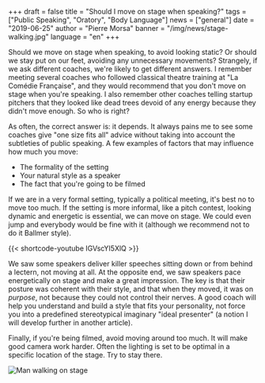 +++
draft = false
title = "Should I move on stage when speaking?"
tags = ["Public Speaking", "Oratory", "Body Language"]
news = ["general"]
date = "2019-06-25"
author = "Pierre Morsa"
banner = "/img/news/stage-walking.jpg"
language = "en"
+++

Should we move on stage when speaking, to avoid looking static? Or should we stay put on our feet, avoiding any unnecessary movements? Strangely, if we ask different coaches, we're likely to get different answers. I remember meeting several coaches who followed classical theatre training at "La Comédie Française", and they would recommend that you don't move on stage when you're speaking. I also remember other coaches telling startup pitchers that they looked like dead trees devoid of any energy because they didn't move enough. So who is right? 

As often, the correct answer is: it depends. It always pains me to see some coaches give "one size fits all" advice without taking into account the subtleties of public speaking. A few examples of factors that may influence how much you move:

* The formality of the setting
* Your natural style as a speaker
* The fact that you're going to be filmed

If we are in a very formal setting, typically a political meeting, it's best no to move too much. If the setting is more informal, like a pitch contest, looking dynamic and energetic is essential, we can move on stage. We could even jump and everybody would be fine with it (although we recommend not to do it Ballmer style).

{{< shortcode-youtube IGVscYI5XlQ >}}

We saw some speakers deliver killer speeches sitting down or from behind a lectern, not moving at all. At the opposite end, we saw speakers pace energetically on stage and make a great impression. The key is that their posture was coherent with their style, and that when they moved, it was on *purpose*, not because they could not control their nerves. A good coach will help you understand and build a style that fits your personality, not force you into a predefined stereotypical imaginary "ideal presenter" (a notion I will develop further in another article).

Finally, if you're being filmed, avoid moving around too much. It will make good camera work harder. Often the lighting is set to be optimal in a specific location of the stage. Try to stay there.

![Man walking on stage](/img/news/stage-walking.jpg)